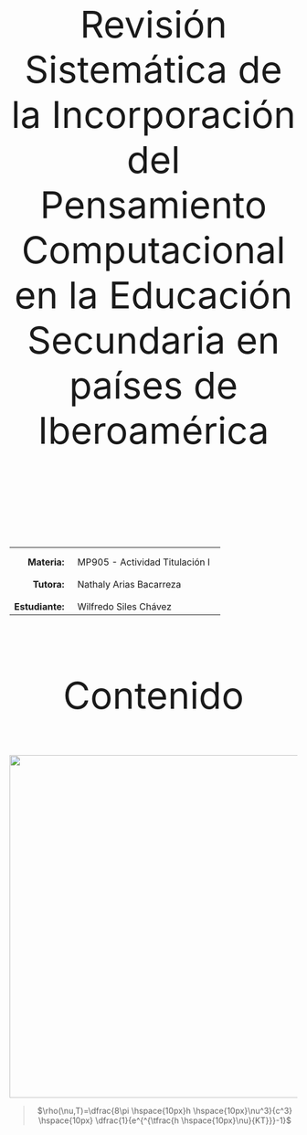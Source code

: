 <body>

<p style="padding-top:50px"></p>
<p align=center style="font-size:65px;">Revisión Sistemática de la Incorporación del Pensamiento Computacional en la Educación Secundaria en países de Iberoamérica<p>
<p align=center style="font-size:45px;"><br></p>
<table width=100%>
  <tr>
    <td width=30% style="text-align:right;vertical-align:top;padding-top:15px;padding-right:15px"><strong>Materia:</strong></td>
    <td width=77% style="vertical-align:top;padding-top:15px">MP905 - Actividad Titulación I</td>
  </tr>
  <tr>
    <td width=30% style="text-align:right;vertical-align:top;padding-top:15px;padding-right:15px"><strong>Tutora:</strong></td>
    <td width=77% style="vertical-align:top;padding-top:15px">Nathaly Arias Bacarreza</td>
  </tr>
  <tr>
    <td width=30% style="text-align:right;vertical-align:top;padding-top:15px;padding-right:15px"><strong>Estudiante:</strong></td>
    <td width=77% style="vertical-align:top;padding-top:15px">Wilfredo Siles Chávez</td>
  </tr>
</table>
<p style="padding-top:20px"></p>
<p align=center style="font-size:65px;">Contenido</p>
<p align=center><img src="https://upload.wikimedia.org/wikipedia/commons/thumb/e/ef/Programming_code.jpg/2560px-Programming_code.jpg" width="800" height="600"/></a></p>
<blockquote>
<p align=center>$\rho(\nu,T)=\dfrac{8\pi \hspace{10px}h \hspace{10px}\nu^3}{c^3} \hspace{10px} \dfrac{1}{e^{^{\tfrac{h \hspace{10px}\nu}{KT}}}-1}$</p>
</blockquote>

</body>
